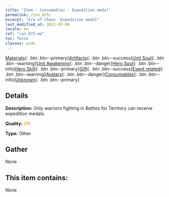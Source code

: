 ```yaml
---
title: "Item - Consumables - Expedition medal"
permalink: /con_875/
excerpt: "Era of Chaos  Expedition medal"
last_modified_at: 2021-07-06
locale: en
ref: "con_875.md"
toc: false
classes: wide
---
```

 [Materials](/Items/){: .btn .btn--primary}[Artifacts](/Items/Artifacts/){: .btn .btn--success}[Unit Soul](/Items/UnitSoul/){: .btn .btn--warning}[Unit Awakening](/Items/UnitAwakening/){: .btn .btn--danger}[Hero Soul](/Items/HeroSoul/){: .btn .btn--info}[Hero Skill](/Items/HeroSkill/){: .btn .btn--primary}[Gift](/Items/Gift/){: .btn .btn--success}[Event related](/Items/Events/){: .btn .btn--warning}[Avatars](/Items/Avatars/){: .btn .btn--danger}[Consumables](/Items/Consumables/){: .btn .btn--info}[Unknown](/Items/Unknown/){: .btn .btn--primary}

## Details
 **Description:** Only warriors fighting in Battles for Territory can receive expedition medals.

 **Quality:** <span style="color: #FF8C00">OK</span>

 **Type:** Other

## Gather

  None

## This item contains:

  None

